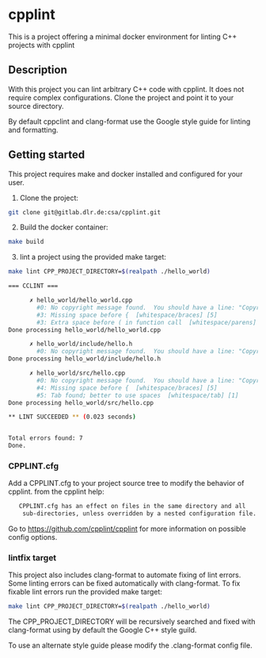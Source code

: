 # cpplint

This is a project offering a minimal docker environment for linting C++ projects
with cpplint

## Description 
With this project you can lint arbitrary C++ code with cpplint. It does not 
require complex configurations. Clone the project and point it to your source 
directory. 

By default cppclint and clang-format use the Google style guide for linting and
formatting.

## Getting started

This project requires make and docker installed and configured for your user.

1. Clone the project:
```bash
git clone git@gitlab.dlr.de:csa/cpplint.git
```
2. Build the docker container:
```bash 
make build
```
3. lint a project using the provided make target:
```bash
make lint CPP_PROJECT_DIRECTORY=$(realpath ./hello_world)

=== CCLINT ===

      ✗ hello_world/hello_world.cpp
        #0: No copyright message found.  You should have a line: "Copyright [year] <Copyright Owner>"  [legal/copyright] [5]
        #3: Missing space before {  [whitespace/braces] [5]
        #3: Extra space before ( in function call  [whitespace/parens] [4]
Done processing hello_world/hello_world.cpp

      ✗ hello_world/include/hello.h
        #0: No copyright message found.  You should have a line: "Copyright [year] <Copyright Owner>"  [legal/copyright] [5]
Done processing hello_world/include/hello.h

      ✗ hello_world/src/hello.cpp
        #0: No copyright message found.  You should have a line: "Copyright [year] <Copyright Owner>"  [legal/copyright] [5]
        #4: Missing space before {  [whitespace/braces] [5]
        #5: Tab found; better to use spaces  [whitespace/tab] [1]
Done processing hello_world/src/hello.cpp

** LINT SUCCEEDED ** (0.023 seconds)


Total errors found: 7
Done.
```

### CPPLINT.cfg

Add a CPPLINT.cfg to your project source tree to modify the behavior of cpplint.
from the cpplint help:
```bash
   CPPLINT.cfg has an effect on files in the same directory and all
    sub-directories, unless overridden by a nested configuration file.
```
Go to https://github.com/cpplint/cpplint for more information on possible config
options.

### lintfix target
This project also includes clang-format to automate fixing of lint errors.
Some linting errors can be fixed automatically with clang-format. To fix fixable 
lint errors run the provided make target:
```bash
make lint CPP_PROJECT_DIRECTORY=$(realpath ./hello_world)
```
The CPP_PROJECT_DIRECTORY will be recursively searched and fixed with 
clang-format using by default the Google C++ style guild.

To use an alternate style guide please modify the .clang-format config file. 

